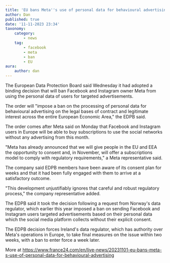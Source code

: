 ```yaml
---
title: 'EU bans Meta''s use of personal data for behavioural advertising'
author: Dan
published: true
date: '11-11-2023 23:34'
taxonomy:
    category:
        - news
    tag:
        - facebook
        - meta
        - ban
        - EU
aura:
    author: dan
---
```


The European Data Protection Board said Wednesday it had adopted a binding decision that will ban Facebook and Instagram owner Meta from using the personal data of users for targeted advertisements. 

The order will "impose a ban on the processing of personal data for behavioural advertising on the legal bases of contract and legitimate interest across the entire European Economic Area," the EDPB said.

The order comes after Meta said on Monday that Facebook and Instagram users in Europe will be able to buy subscriptions to use the social networks without any advertising from this month.

"Meta has already announced that we will give people in the EU and EEA the opportunity to consent and, in November, will offer a subscriptions model to comply with regulatory requirements," a Meta representative said.

The company said EDPB members have been aware of its consent plan for weeks and that it had been fully engaged with them to arrive at a satisfactory outcome.

"This development unjustifiably ignores that careful and robust regulatory process," the company representative added.

The EDPB said it took the decision following a request from Norway's data regulator, which earlier this year imposed a ban on sending Facebook and Instagram users targeted advertisements based on their personal data which the social media platform collects without their explicit consent.

The EDPB decision forces Ireland's data regulator, which has authority over Meta's operations in Europe, to take final measures on the issue within two weeks, with a ban to enter force a week later.

More at https://www.france24.com/en/live-news/20231101-eu-bans-meta-s-use-of-personal-data-for-behavioural-advertising